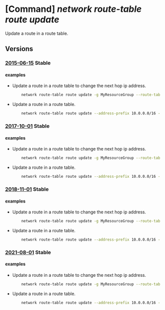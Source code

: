 # [Command] _network route-table route update_

Update a route in a route table.

## Versions

### [2015-06-15](/Resources/mgmt-plane/L3N1YnNjcmlwdGlvbnMve30vcmVzb3VyY2Vncm91cHMve30vcHJvdmlkZXJzL21pY3Jvc29mdC5uZXR3b3JrL3JvdXRldGFibGVzL3t9L3JvdXRlcy97fQ==/2015-06-15.xml) **Stable**

<!-- mgmt-plane /subscriptions/{}/resourcegroups/{}/providers/microsoft.network/routetables/{}/routes/{} 2015-06-15 -->

#### examples

- Update a route in a route table to change the next hop ip address.
    ```bash
        network route-table route update -g MyResourceGroup --route-table-name MyRouteTable -n MyRoute --next-hop-ip-address 10.0.100.5
    ```

- Update a route in a route table.
    ```bash
        network route-table route update --address-prefix 10.0.0.0/16 --name MyRoute --next-hop-ip-address 10.0.100.5 --next-hop-type VirtualNetworkGateway --resource-group MyResourceGroup --route-table-name MyRouteTable
    ```

### [2017-10-01](/Resources/mgmt-plane/L3N1YnNjcmlwdGlvbnMve30vcmVzb3VyY2Vncm91cHMve30vcHJvdmlkZXJzL21pY3Jvc29mdC5uZXR3b3JrL3JvdXRldGFibGVzL3t9L3JvdXRlcy97fQ==/2017-10-01.xml) **Stable**

<!-- mgmt-plane /subscriptions/{}/resourcegroups/{}/providers/microsoft.network/routetables/{}/routes/{} 2017-10-01 -->

#### examples

- Update a route in a route table to change the next hop ip address.
    ```bash
        network route-table route update -g MyResourceGroup --route-table-name MyRouteTable -n MyRoute --next-hop-ip-address 10.0.100.5
    ```

- Update a route in a route table.
    ```bash
        network route-table route update --address-prefix 10.0.0.0/16 --name MyRoute --next-hop-ip-address 10.0.100.5 --next-hop-type VirtualNetworkGateway --resource-group MyResourceGroup --route-table-name MyRouteTable
    ```

### [2018-11-01](/Resources/mgmt-plane/L3N1YnNjcmlwdGlvbnMve30vcmVzb3VyY2Vncm91cHMve30vcHJvdmlkZXJzL21pY3Jvc29mdC5uZXR3b3JrL3JvdXRldGFibGVzL3t9L3JvdXRlcy97fQ==/2018-11-01.xml) **Stable**

<!-- mgmt-plane /subscriptions/{}/resourcegroups/{}/providers/microsoft.network/routetables/{}/routes/{} 2018-11-01 -->

#### examples

- Update a route in a route table to change the next hop ip address.
    ```bash
        network route-table route update -g MyResourceGroup --route-table-name MyRouteTable -n MyRoute --next-hop-ip-address 10.0.100.5
    ```

- Update a route in a route table.
    ```bash
        network route-table route update --address-prefix 10.0.0.0/16 --name MyRoute --next-hop-ip-address 10.0.100.5 --next-hop-type VirtualNetworkGateway --resource-group MyResourceGroup --route-table-name MyRouteTable
    ```

### [2021-08-01](/Resources/mgmt-plane/L3N1YnNjcmlwdGlvbnMve30vcmVzb3VyY2Vncm91cHMve30vcHJvdmlkZXJzL21pY3Jvc29mdC5uZXR3b3JrL3JvdXRldGFibGVzL3t9L3JvdXRlcy97fQ==/2021-08-01.xml) **Stable**

<!-- mgmt-plane /subscriptions/{}/resourcegroups/{}/providers/microsoft.network/routetables/{}/routes/{} 2021-08-01 -->

#### examples

- Update a route in a route table to change the next hop ip address.
    ```bash
        network route-table route update -g MyResourceGroup --route-table-name MyRouteTable -n MyRoute --next-hop-ip-address 10.0.100.5
    ```

- Update a route in a route table.
    ```bash
        network route-table route update --address-prefix 10.0.0.0/16 --name MyRoute --next-hop-ip-address 10.0.100.5 --next-hop-type VirtualNetworkGateway --resource-group MyResourceGroup --route-table-name MyRouteTable
    ```
